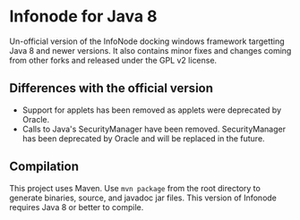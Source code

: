 # Infonode for Java 8
Un-official version of the InfoNode docking windows framework targetting Java 8 and newer versions. It also contains minor fixes and 
changes coming from other forks and released under the GPL v2 license.

## Differences with the official version
- Support for applets has been removed as applets were deprecated by Oracle.
- Calls to Java's SecurityManager have been removed. SecurityManager has been deprecated by Oracle and will be replaced in the future.

## Compilation
This project uses Maven. Use `mvn package` from the root directory to generate binaries, source, and javadoc jar files. This version
of Infonode requires Java 8 or better to compile.

